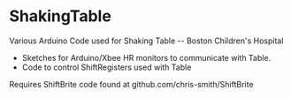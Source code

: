 ShakingTable
============

Various Arduino Code used for Shaking Table -- Boston Children's Hospital

  - Sketches for Arduino/Xbee HR monitors to communicate with Table.
  - Code to control ShiftRegisters used with Table

Requires ShiftBrite code found at github.com/chris-smith/ShiftBrite
